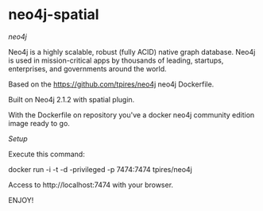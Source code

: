 neo4j-spatial
=============

*neo4j* 

Neo4j is a highly scalable, robust (fully ACID) native graph database. Neo4j is used in mission-critical apps by thousands of leading, startups, enterprises, and governments around the world.

Based on the https://github.com/tpires/neo4j neo4j Dockerfile. 

Built on Neo4j 2.1.2 with spatial plugin. 

With the Dockerfile on repository you've a docker neo4j community edition image ready to go.

*Setup*

Execute this command:

docker run -i -t -d -privileged -p 7474:7474 tpires/neo4j

Access to http://localhost:7474 with your browser.

ENJOY!
